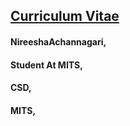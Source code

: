 ##  __<U>Curriculum Vitae</U>__

#### __NireeshaAchannagari,__
#### __Student At MITS,__
#### __CSD,__
#### __MITS,__


